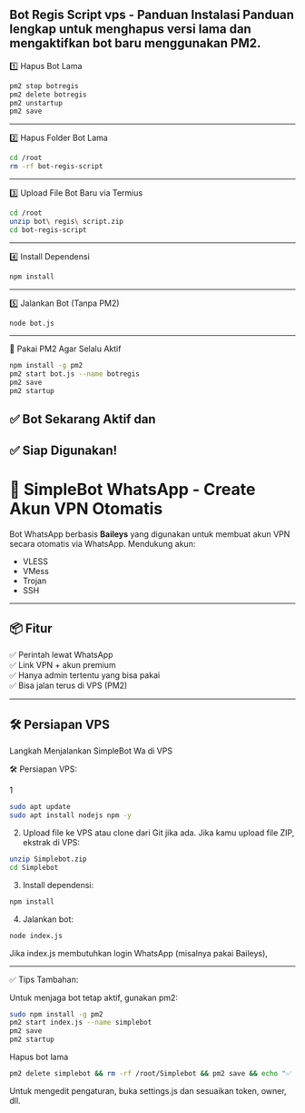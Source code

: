 Bot Regis Script vps - Panduan Instalasi
Panduan lengkap untuk menghapus versi lama dan mengaktifkan bot baru menggunakan PM2.
---

1️⃣ Hapus Bot Lama
```bash
pm2 stop botregis  
pm2 delete botregis  
pm2 unstartup  
pm2 save
```

---
2️⃣ Hapus Folder Bot Lama
```bash
cd /root  
rm -rf bot-regis-script
```

---
3️⃣ Upload File Bot Baru via Termius
```bash
cd /root  
unzip bot\ regis\ script.zip  
cd bot-regis-script
```

---
4️⃣ Install Dependensi
```bash
npm install
```

---
5️⃣ Jalankan Bot (Tanpa PM2)
```bash
node bot.js
```

---
🔁 Pakai PM2 Agar Selalu Aktif
```bash
npm install -g pm2  
pm2 start bot.js --name botregis  
pm2 save  
pm2 startup
```
✅ Bot Sekarang Aktif dan
---
✅ Siap Digunakan!
---

# 🤖 SimpleBot WhatsApp - Create Akun VPN Otomatis

Bot WhatsApp berbasis **Baileys** yang digunakan untuk membuat akun VPN secara otomatis via WhatsApp. Mendukung akun:

- VLESS
- VMess
- Trojan
- SSH

---

## 📦 Fitur

✅ Perintah lewat WhatsApp  
✅ Link VPN + akun premium  
✅ Hanya admin tertentu yang bisa pakai  
✅ Bisa jalan terus di VPS (PM2)  

---

## 🛠 Persiapan VPS

Langkah Menjalankan SimpleBot  Wa di VPS

🛠 Persiapan VPS:
 
1
```bash
sudo apt update
sudo apt install nodejs npm -y
```

2. Upload file ke VPS atau clone dari 
Git jika ada. Jika kamu upload file 
ZIP, ekstrak di VPS:

```bash
unzip Simplebot.zip
cd Simplebot
```

3. Install dependensi:
```bash
npm install
```
4. Jalankan bot:
```bash
node index.js
```
Jika index.js membutuhkan login WhatsApp
(misalnya pakai Baileys),

---
✅ Tips Tambahan:

Untuk menjaga bot tetap aktif, gunakan pm2:
```bash
sudo npm install -g pm2
pm2 start index.js --name simplebot
pm2 save
pm2 startup
```


Hapus bot lama
```bash
pm2 delete simplebot && rm -rf /root/Simplebot && pm2 save && echo "✅ Bot simplebot berhasil dihapus dari PM2 dan folder /root/Simplebot dihapus."
```
Untuk mengedit pengaturan, buka settings.js 
dan sesuaikan token, owner, dll.


